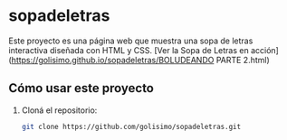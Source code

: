 # sopadeletras 
Este proyecto es una página web que muestra una sopa de letras interactiva diseñada con HTML y CSS.
[Ver la Sopa de Letras en acción](https://golisimo.github.io/sopadeletras/BOLUDEANDO PARTE 2.html)
## Cómo usar este proyecto
1. Cloná el repositorio:
   ```bash
   git clone https://github.com/golisimo/sopadeletras.git
